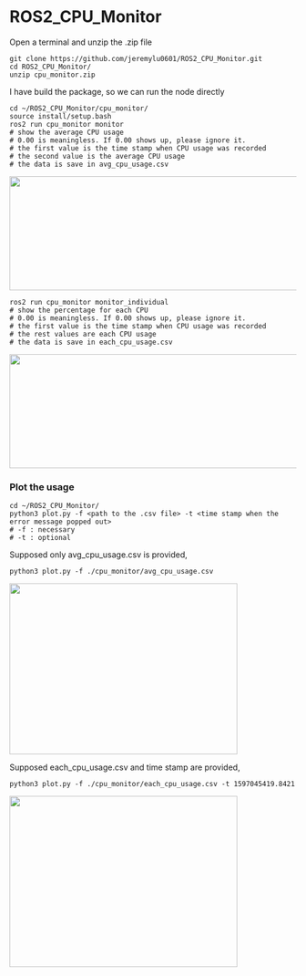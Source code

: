 # ROS2_CPU_Monitor

Open a terminal and unzip the .zip file

    git clone https://github.com/jeremylu0601/ROS2_CPU_Monitor.git
    cd ROS2_CPU_Monitor/
    unzip cpu_monitor.zip 
    
I have build the package, so we can run the node directly
    
    cd ~/ROS2_CPU_Monitor/cpu_monitor/
    source install/setup.bash
    ros2 run cpu_monitor monitor
    # show the average CPU usage
    # 0.00 is meaningless. If 0.00 shows up, please ignore it.
    # the first value is the time stamp when CPU usage was recorded
    # the second value is the average CPU usage
    # the data is save in avg_cpu_usage.csv
<img src="https://github.com/jeremylu0601/ROS2_CPU_Monitor/blob/master/images/Overall.png" width="600" height="200">

    ros2 run cpu_monitor monitor_individual
    # show the percentage for each CPU
    # 0.00 is meaningless. If 0.00 shows up, please ignore it.
    # the first value is the time stamp when CPU usage was recorded
    # the rest values are each CPU usage
    # the data is save in each_cpu_usage.csv
<img src="https://github.com/jeremylu0601/ROS2_CPU_Monitor/blob/master/images/Individual.png" width="600" height="200">

### Plot the usage

    cd ~/ROS2_CPU_Monitor/
    python3 plot.py -f <path to the .csv file> -t <time stamp when the error message popped out> 
    # -f : necessary
    # -t : optional

Supposed only avg_cpu_usage.csv is provided,

    python3 plot.py -f ./cpu_monitor/avg_cpu_usage.csv
    
<img src="https://github.com/jeremylu0601/ROS2_CPU_Monitor/blob/master/images/Average_CPU_Usage.png" width="400" height="300">

Supposed each_cpu_usage.csv and time stamp are provided,

    python3 plot.py -f ./cpu_monitor/each_cpu_usage.csv -t 1597045419.8421

<img src="https://github.com/jeremylu0601/ROS2_CPU_Monitor/blob/master/images/Each_CPU_Usage.png" width="400" height="300">
    





    
    


   
